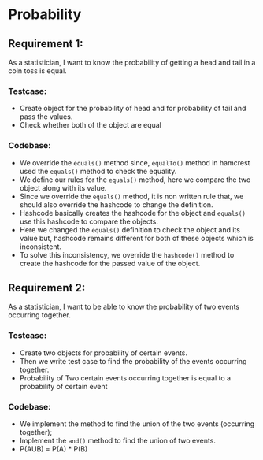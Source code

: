 # Probability

## Requirement 1: 
As a statistician, I want to know the probability of getting a head and tail in a coin toss is equal.

### Testcase:
- Create object for the probability of head and for probability of tail and pass the values.
- Check whether both of the object are equal

### Codebase:
- We override the `equals()` method since, `equalTo()` method in hamcrest used the `equals()` method to check the equality.
- We define our rules for the `equals()` method, here we compare the two object along with its value.
- Since we override the `equals()` method, it is non written rule that, we should also override the hashcode to change the definition.
- Hashcode basically creates the hashcode for the object and `equals()` use this hashcode to compare the objects.
- Here we changed the `equals()` definition to check the object and its value but, hashcode remains different for both of these objects which is inconsistent.
- To solve this inconsistency, we override the `hashcode()` method to create the hashcode for the passed value of the object.


## Requirement 2:
As a statistician, I want to be able to know the probability of two events occurring together.

### Testcase:
- Create two objects for probability of certain events.
- Then we write test case to find the probability of the events occurring together.
- Probability of Two certain events occurring together is equal to a probability of certain event

### Codebase:
- We implement the method to find the union of the two events (occurring together);
- Implement the `and()` method to find the union of two events.
- P(AUB) = P(A) * P(B)
